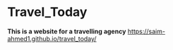 # Travel_Today
<b>This is a website for a travelling agency</b>
https://saim-ahmed1.github.io/travel_today/
